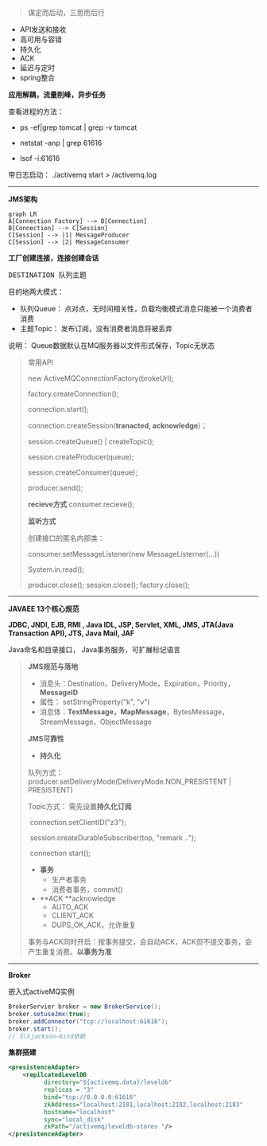 > 谋定而后动，三思而后行

+ API发送和接收
+ 高可用与容错
+ 持久化
+ ACK
+ 延迟与定时
+ spring整合

**应用解耦，流量削峰，异步任务**

查看进程的方法：

+ ps -ef|grep tomcat | grep -v tomcat

+ netstat -anp | grep 61616

+ lsof -i:61616

带日志启动： ./activemq start > /activemq.log

---

**JMS架构**

``` mermaid
graph LR
A[Connection Factory] --> B[Connection]
B[Connection] --> C[Session]
C[Session] --> |1| MessageProducer
C[Session] --> |2| MessageConsumer
```

**工厂创建连接，连接创建会话**

<kbd>DESTINATION <kbd>队列</kbd><kbd>主题</kbd></kbd>

目的地两大模式：

+ 队列Queue： 点对点，无时间相关性，负载均衡模式消息只能被一个消费者消费
+ 主题Topic： 发布订阅，没有消费者消息将被丢弃

说明： Queue数据默认在MQ服务器以文件形式保存，Topic无状态

> 常用API
>
> new ActiveMQConnectionFactory(brokeUrl);
>
> factory.createConnection();
>
> connection.start();
>
> connection.createSession(**tranacted, acknowledge**)；
>
> session.createQueue() | createTopic();
>
> session.createProducer(queue);
>
> session.createConsumer(queue);
>
> producer.send();
>
> **recieve方式** consumer.recieve();
>
> **监听方式**
>
> 创建接口的匿名内部类：
>
> consumer.setMessageListener(new MessageListerner(...))
>
> System.in.read();
>
> producer.close(); session.close(); factory.close();

---

**JAVAEE 13个核心规范**

**JDBC, JNDI, EJB, RMI , Java IDL, JSP, Servlet, XML, JMS, JTA(Java Transaction API), JTS, Java Mail, JAF**

Java命名和目录接口， Java事务服务，可扩展标记语言

> **JMS规范与落地**
>
> + 消息头：Destination，DeliveryMode，Expiration，Priority，**MessageID**
> + 属性： setStringProperty("k", "v")
> + 消息体：**TextMessage，MapMessage**，BytesMessage，StreamMessage，ObjectMessage
>
> **JMS可靠性**
>
> - **持久化**
>
> 队列方式：producer.setDeliveryMode(DeliveryMode.NON_PRESISTENT | PRESISTENT)
>
> Topic方式： 需先设置**持久化订阅**
>
> ​	connection.setClientID("z3");
>
> ​	session.createDurableSubscriber(top, "remark ..");
>
> ​	connection start();
>
> + **事务**
>     + 生产者事务
>     + 消费者事务，commit()
> + **ACK **acknowledge
>     + AUTO_ACK
>     + CLIENT_ACK
>     + DUPS_OK_ACK，允许重复
>
> 事务与ACK同时开启：按事务提交，会自动ACK，ACK但不提交事务，会产生重复消费。**以事务为准**

---

**Broker**

嵌入式activeMQ实例

``` java
BrokerServier broker = new BrokerService();
broker.setuseJmx(true);
broker.addConnector("tcp://localhost:61616");
broker.start();
// 引入jackson—bind依赖
```

**集群搭建**

``` xml
<presistenceAdapter>
	<repilcatedLevelDB
          directory="${activemq.data}/leveldb"
          replicas = "3"
          bind="tcp://0.0.0.0:61616"
          zkAddress="localhost:2181,localhost:2182,localhost:2183"
          hostname="localhost"
          sync="local_disk"
          zkPath="/activemq/leveldb-stores "/>
</presistenceAdapter>
```


